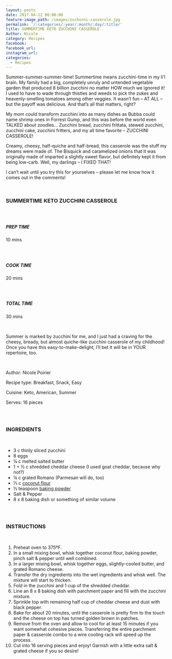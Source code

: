 ```yaml
---
layout: posts
date: 2017-04-12 00:00:00
feature-image_path: /images/zuchinni-casserole.jpg
permalink: '/:categories/:year/:month/:day/:title/'
title: SUMMERTIME KETO ZUCCHINI CASSEROLE
Author: Nicole
category: Recipes
facebook:
facebook_url:
instagram_url:
categories:
  - Recipes
---
```


Summer-summer-summer-time! Summertime means zucchini-time in my li’l brain. My family had a big, completely unruly and untended vegetable garden that produced 8 billion zucchini no matter HOW much we ignored it! I used to have to wade through thistles and weeds to pick the zukes and heavenly-smelling tomatoes among other veggies. It wasn’t fun – AT ALL – but the payoff was delicious. And that’s all that matters, right?

My mom could transform zucchini into as many dishes as Bubba could name shrimp ones in Forrest Gump, and this was before the world even TALKED about zoodles… Zucchini bread, zucchini frittata, stewed zucchini, zucchini cake, zucchini fritters, and my all time favorite – ZUCCHINI CASSEROLE!

Creamy, cheesy, half-quiche and half-bread, this casserole was the stuff my dreams were made of. The Bisquick and caramelized onions that it was originally made of imparted a slightly sweet flavor, but definitely kept it from being low-carb. Well, my darlings – I FIXED THAT!

I can’t wait until you try this for yourselves – please let me know how it comes out in the comments!

&nbsp;

### SUMMERTIME KETO ZUCCHINI CASSEROLE

### &nbsp;

##### PREP TIME

10 mins

### &nbsp;

##### COOK TIME

20 mins

### &nbsp;

##### TOTAL TIME

30 mins

&nbsp;

Summer is marked by zucchini for me, and I just had a craving for the cheesy, bready, but almost quiche-like zucchini casserole of my childhood! Once you have this easy-to-make-delight, I’ll bet it will be in YOUR repertoire, too.

&nbsp;

Author: Nicole Poirier

Recipe type: Breakfast, Snack, Easy

Cuisine: Keto, American, Summer

Serves: 16 pieces

### &nbsp;

### INGREDIENTS

&nbsp;

* 3 c thinly sliced zucchini
* 8 eggs
* ¼ c melted salted butter
* 1 + ½ c shredded cheddar cheese (I used goat cheddar, because why not?)
* ¼ c grated Romano (Parmesan will do, too)
* ⅓ c [coconut flour](https://www.amazon.com/gp/product/B0098OD4DO/ref=as_li_tl?ie=UTF8&amp;camp=1789&amp;creative=9325&amp;creativeASIN=B0098OD4DO&amp;linkCode=as2&amp;tag=bychefnicole-20&amp;linkId=57fb620b32670a2f8484be30d2cbe6db)
* ½ teaspoon [baking powder](https://www.amazon.com/gp/product/B0094ENXU2/ref=as_li_tl?ie=UTF8&amp;camp=1789&amp;creative=9325&amp;creativeASIN=B0094ENXU2&amp;linkCode=as2&amp;tag=bychefnicole-20&amp;linkId=df04ef77ee529b2172bfbd969012a9f4)
* Salt & Pepper
* 8 x 8 baking dish or something of similar volume

### &nbsp;

### INSTRUCTIONS

&nbsp;

1. Preheat oven to 375&ordm;F.
2. In a small mixing bowl, whisk together coconut flour, baking powder, pinch salt & pepper until well combined.
3. In a larger mixing bowl, whisk together eggs, slightly-cooled butter, and grated Romano cheese.
4. Transfer the dry ingredients into the wet ingredients and whisk well. The mixture will start to thicken.
5. Fold in the zucchini and 1 cup of the shredded cheddar.
6. Line an 8 x 8 baking dish with parchment paper and fill with the zucchini mixture.
7. Sprinkle top with remaining half cup of cheddar cheese and dust with black pepper.
8. Bake for about 20 minutes, until the casserole is pretty firm to the touch and the cheese on top has turned golden brown in patches.
9. Remove from the oven and allow to cool for at least 15 minutes if you want somewhat cohesive pieces. Transferring the entire parchment paper & casserole combo to a wire cooling rack will speed up the process.
10. Cut into 16 serving pieces and enjoy! Garnish with a little extra salt & grated cheese if you so desire!
